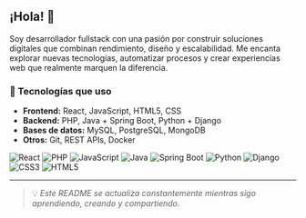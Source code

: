 ## ¡Hola! 👋

Soy desarrollador fullstack con una pasión por construir soluciones digitales que combinan rendimiento, diseño y escalabilidad. Me encanta explorar nuevas tecnologías, automatizar procesos y crear experiencias web que realmente marquen la diferencia.

### 🚀 Tecnologías que uso
- **Frontend:** React, JavaScript, HTML5, CSS
- **Backend:** PHP, Java + Spring Boot, Python + Django
- **Bases de datos:** MySQL, PostgreSQL, MongoDB
- **Otros:** Git, REST APIs, Docker


![React](https://img.shields.io/badge/-React-61DAFB?logo=react&logoColor=white&style=for-the-badge)
![PHP](https://img.shields.io/badge/-PHP-777BB4?logo=php&logoColor=white&style=for-the-badge)
![JavaScript](https://img.shields.io/badge/-JavaScript-F7DF1E?logo=javascript&logoColor=black&style=for-the-badge)
![Java](https://img.shields.io/badge/-Java-007396?logo=java&logoColor=white&style=for-the-badge)
![Spring Boot](https://img.shields.io/badge/-SpringBoot-6DB33F?logo=spring&logoColor=white&style=for-the-badge)
![Python](https://img.shields.io/badge/-Python-3776AB?logo=python&logoColor=white&style=for-the-badge)
![Django](https://img.shields.io/badge/-Django-092E20?logo=django&logoColor=white&style=for-the-badge)
![CSS3](https://img.shields.io/badge/-CSS3-1572B6?logo=css3&logoColor=white&style=for-the-badge)
![HTML5](https://img.shields.io/badge/-HTML5-E34F26?logo=html5&logoColor=white&style=for-the-badge)

---

> 💡 *Este README se actualiza constantemente mientras sigo aprendiendo, creando y compartiendo.*
<!--
**CHardy21/CHardy21** is a ✨ _special_ ✨ repository because its `README.md` (this file) appears on your GitHub profile.

Here are some ideas to get you started:

- 🔭 I’m currently working on ...
- 🌱 I’m currently learning ...
- 👯 I’m looking to collaborate on ...
- 🤔 I’m looking for help with ...
- 💬 Ask me about ...
- 📫 How to reach me: ...
- 😄 Pronouns: ...
- ⚡ Fun fact: ...
-->
